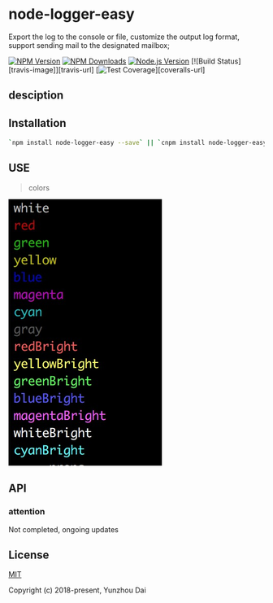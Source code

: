 # node-logger-easy
Export the log to the console or file, customize the output log format, support sending mail to the designated mailbox;

[![NPM Version][npm-image]][npm-url]
[![NPM Downloads][downloads-image]][downloads-url]
[![Node.js Version][node-version-image]][node-version-url]
[![Build Status][travis-image]][travis-url]
[![Test Coverage][coveralls-image]][coveralls-url]

## desciption 

## Installation
```sh
`npm install node-logger-easy --save` || `cnpm install node-logger-easy --save`
```
## USE

> colors

![colors](./src/images/color.jpg)

## API

### attention
Not completed, ongoing updates

## License

[MIT](LICENSE)

Copyright (c) 2018-present, Yunzhou Dai

[npm-image]: https://img.shields.io/npm/v/node-logger-easy.svg
[npm-url]: https://npmjs.org/package/node-logger-easy
[node-version-image]: https://img.shields.io/node/v/node-logger-easy.svg
[node-version-url]: https://nodejs.org/en/download/
[coveralls-image]: https://img.shields.io/coveralls/jshttp/node-logger-easy/master.svg
[downloads-image]: https://img.shields.io/npm/dm/node-logger-easy.svg
[downloads-url]: https://npmjs.org/package/node-logger-easy

